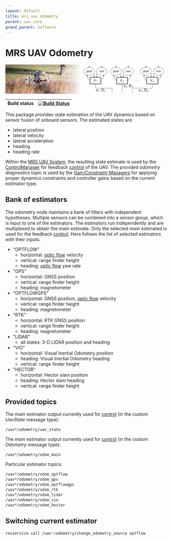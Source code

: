 ```yaml
---
layout: default
title: mrs_uav_odometry
parent: uav_core
grand_parent: Software
---
```

# MRS UAV Odometry

![](fig/thumbnail.jpg)

| Build status | [![Build Status](https://github.com/ctu-mrs/mrs_uav_odometry/workflows/Noetic/badge.svg)](https://github.com/ctu-mrs/mrs_uav_odometry/actions) |
|--------------|------------------------------------------------------------------------------------------------------------------------------------------------|

This package provides state estimation of the UAV dynamics based on sensor fusion of onboard sensors.
The estimated states are:

* lateral position
* lateral velocity
* lateral acceleration
* heading
* heading rate

Within the [MRS UAV System](https://github.com/ctu-mrs/mrs_uav_system), the resulting state estimate is used by the [ControlManager](https://github.com/ctu-mrs/mrs_uav_managers) for feedback [control](https://github.com/ctu-mrs/mrs_uav_controllers) of the UAV.
The provided *odometry diagnostics* topic is used by the [Gain/Constraint-Managers](https://github.com/ctu-mrs/mrs_uav_managers) for applying proper dynamics constraints and controller gains based on the current estimator type.

## Bank of estimators

The odometry node maintains a bank of filters with independent hypotheses.
Multiple sensors can be combined into a *sensor group*, which is input to one of the estimators.
The estimators run independently and are multiplexed to obtain the *main* estimate.
Only the selected *main* estimated is used for the feedback [control](https://github.com/ctu-mrs/mrs_uav_controllers).
Here follows the list of selected estimators with their inputs.

* "OPTFLOW"
  * horizontal: [optic flow](https://github.com/ctu-mrs/mrs_optic_flow) velocity
  * vertical: range finder height
  * heading: [optic flow](https://github.com/ctu-mrs/mrs_optic_flow) yaw rate
* "GPS"
  * horizontal: GNSS position
  * vertical: range finder height
  * heading: magnetometer
* "OPTFLOWGPS"
  * horizontal: GNSS position, [optic flow](https://github.com/ctu-mrs/mrs_optic_flow) velocity
  * vertical: range finder height
  * heading: magnetometer
* "RTK"
  * horizontal: RTK GNSS position
  * vertical: range finder height
  * heading: magnetometer
* "LIDAR"
  * all states: 3-D LIDAR position and heading
* "VIO"
  * horizontal: Visual Inertial Odometry position
  * heading: Visual Inertial Odometry heading
  * vertical: range finder height
* "HECTOR"
  * horizontal: Hector slam position
  * heading: Hector slam heading
  * vertical: range finder height

## Provided topics

The *main* estimator output currently used for [control](https://github.com/ctu-mrs/mrs_uav_controllers) (in the custom *UavState* message type):
```
/uav*/odometry/uav_state
```
The *main* estimator output currently used for [control](https://github.com/ctu-mrs/mrs_uav_controllers) (in the custom *Odometry* message type):
```
/uav*/odometry/odom_main
```
Particular estimator topics:
```
/uav*/odometry/odom_optflow
/uav*/odometry/odom_gps
/uav*/odometry/odom_optflowgps
/uav*/odometry/odom_rtk
/uav*/odometry/odom_lidar
/uav*/odometry/odom_vio
/uav*/odometry/odom_hector
```

## Switching current estimator

```bash
rosservice call /uav*/odometry/change_odometry_source optflow
```
